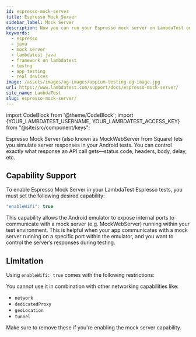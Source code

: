 ```yaml
---
id: espresso-mock-server
title: Espresso Mock Server
sidebar_label: Mock Server
description: Now you can run your Espresso mock server on LambdaTest online grid of 3000+ real desktop browsers and real operating systems with its supported capabilities.
keywords:
  - espresso
  - java
  - mock server
  - lambdatest java
  - framework on lambdatest
  - testng
  - app testing
  - real devices
image: /assets/images/og-images/appium-testing-og-image.jpg
url: https://www.lambdatest.com/support/docs/espresso-mock-server/
site_name: LambdaTest
slug: espresso-mock-server/
---
```


import CodeBlock from '@theme/CodeBlock';
import {YOUR_LAMBDATEST_USERNAME, YOUR_LAMBDATEST_ACCESS_KEY} from "@site/src/component/keys";

<script type="application/ld+json"
      dangerouslySetInnerHTML={{ __html: JSON.stringify({
       "@context": "https://schema.org",
        "@type": "BreadcrumbList",
        "itemListElement": [{
          "@type": "ListItem",
          "position": 1,
          "name": "Home",
          "item": "https://www.lambdatest.com"
        },{
          "@type": "ListItem",
          "position": 2,
          "name": "Support",
          "item": "https://www.lambdatest.com/support/docs/"
        },{
          "@type": "ListItem",
          "position": 3,
          "name": "Espresso Mock Server",
          "item": "https://www.lambdatest.com/support/docs/espresso-mock-server"
        }]
      })
    }}
></script>
Espresso Mock Server (also known as MockWebServer from Square) lets you simulate server responses in your Android tests. You can control exactly what response an API call gets—status code, headers, body, delay, etc.

## Capability Support

To enable Espresso Mock Server in your LambdaTest Espresso tests, you must set the following desired capability:

```java
"enableWifi": true
```

This capability allows the Android emulator to expose internal ports to communicate with a mock server (e.g. MockWebServer) running within your test environment. This is helpful when your app communicates with a mock server running on a specific port within the emulator, and you want to control the server’s responses during testing.

## Limitation
Using `enableWifi: true` comes with the following restrictions:

You cannot use it in combination with other networking capabilities like:

- `network`
- `dedicatedProxy`
- `geoLocation`
- `tunnel`

Make sure to remove these if you're enabling the mock server capability.